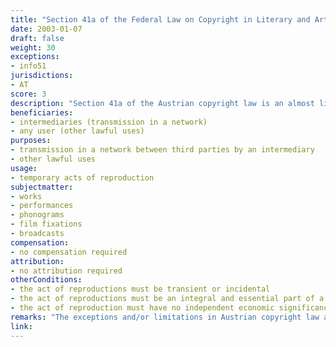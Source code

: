 ```yaml
---
title: "Section 41a of the Federal Law on Copyright in Literary and Artistic Works and Related Rights"
date: 2003-01-07
draft: false
weight: 30
exceptions:
- info51
jurisdictions:
- AT
score: 3
description: "Section 41a of the Austrian copyright law is an almost literal implementation of the generic exception in Article 5(1) of the InfoSoc Directive. It allows for temporary acts of reproduction - transient or incidental, which are an integral and essential part of a technological process and whose sole purpose is to enable: a) a transmission in a network between third parties by an intermediary or b) lawful use of a work or other protected subject-matter, and which have no independent economic significance." 
beneficiaries:
- intermediaries (transmission in a network)
- any user (other lawful uses)
purposes: 
- transmission in a network between third parties by an intermediary
- other lawful uses
usage:
- temporary acts of reproduction
subjectmatter:
- works
- performances
- phonograms
- film fixations
- broadcasts
compensation:
- no compensation required
attribution: 
- no attribution required
otherConditions: 
- the act of reproductions must be transient or incidental
- the act of reproductions must be an integral and essential part of a technological process
- the act of reproduction must have no independent economic significance
remarks: "The exceptions and/or limitations in Austrian copyright law are formulated as 'free uses" of works and other subject matter."
link: 
---
```

